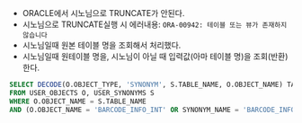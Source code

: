 - ORACLE에서 시노님으로 TRUNCATE가 안된다.
- 시노님으로 TRUNCATE실행 시 에러내용: `ORA-00942: 테이블 또는 뷰가 존재하지 않습니다`
- 시노님일때 원본 테이블 명을 조회해서 처리했다.
- 시노님일때 원테이블 명을, 시노님이 아닐 때 입력값(아마 테이블 명)을 조회(반환) 한다.
```sql
SELECT DECODE(O.OBJECT_TYPE, 'SYNONYM', S.TABLE_NAME, O.OBJECT_NAME) TABLE_NAME
FROM USER_OBJECTS O, USER_SYNONYMS S
WHERE O.OBJECT_NAME = S.TABLE_NAME
AND (O.OBJECT_NAME = 'BARCODE_INFO_INT' OR SYNONYM_NAME = 'BARCODE_INFO_INT');
```
